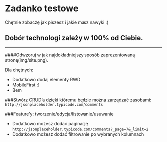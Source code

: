 # Zadanko testowe
Chętnie zobaczę jak piszesz i jakie masz nawyki :)

## Dobór technologi zależy w 100% od Ciebie.

----
####Odwzoruj w jak najdokładniejszy sposób zaprezentowaną stronę(img/site.png).

Dla chętnych:

* Dodatkowo dodaj elementy RWD
* MobileFirst :]
* Bem

###Stwórz CRUD’a dzięki któremu będzie można zarządzać zasobami: 
```http://jsonplaceholder.typicode.com/comments```

###Feature’y:  tworzenie/edycja/listowanie/usuwanie

* Dodatkowo możesz dodać paginację ```http://jsonplaceholder.typicode.com/comments?_page=7&_limit=2```
* Dodatkowo możesz dodać filtrowanie po wybranych kolumnach
